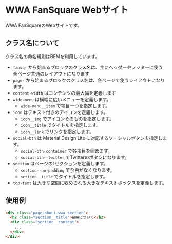 # WWA FanSquare Webサイト
WWA FanSquareのWebサイトです。

## クラス名について
クラス名の命名規則はBEMを利用しています。

- `fansq-` から始まるブロックのクラス名は、主にヘッダーやフッターに使う全ページ共通のレイアウトになります
- `page-` から始まるブロックのクラス名は、各ページで使うレイアウトになります。
- `content-width` はコンテンツの最大幅を定義します
- `wide-menu` は横幅に広いメニューを定義します。
  - `wide-menu__item` で項目一つを指定します。
- `icon` はテキスト付きのアイコンを定義します。
  - `icon__img` でアイコンそのものを指定します。
  - `icon__title` でタイトルを指定します。
  - `icon__link` でリンクを指定します。
- `social-btn` は Material Design Lite に対応するソーシャルボタンを指定します。
  - `social-btn-container` で各項目を囲めます。
  - `social-btn--twitter` でTwitterのボタンになります。
- `section` はページの1セクションを定義します。
  - `section--no-padding` で余白がなくなります。
  - `section__title` でタイトルを指定します。
- `top-text` は大きな空間に収められる大きなテキストボックスを定義します。

## 使用例
```html
<div class="page-about-wwa section">
  <h2 class="section__title">WWAについて</h2>
  <div class="section__content">
    ...
  </div>
</div>
```